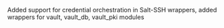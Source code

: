 Added support for credential orchestration in Salt-SSH wrappers, added wrappers for vault, vault_db, vault_pki modules
